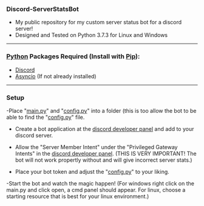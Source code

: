 ### Discord-ServerStatsBot
- My public repository for my custom server status bot for a discord server! 
- Designed and Tested on Python 3.7.3 for Linux and Windows
---
### [Python](https://www.python.org/downloads/) Packages Required (Install with [Pip](https://pip.pypa.io/en/stable/installing/)):
- [Discord](https://pypi.org/project/discord.py/)
- [Asyncio](https://pypi.org/project/asyncio/) (If not already installed)
---
### Setup
-Place "[main.py](https://github.com/WebTheDev/serverstatsbot/blob/main/main.py)" and "[config.py](https://github.com/WebTheDev/serverstatsbot/blob/main/config.py)" into a folder (this is too allow the bot to be able to find the "[config.py](https://github.com/WebTheDev/serverstatsbot/blob/main/config.py)" file.

- Create a bot application at the [discord developer panel](https://discord.com/developers/applications) and add to your discord server.

- Allow the "Server Member Intent" under the "Privileged Gateway Intents" in the [discord developer panel](https://discord.com/developers/applications). (THIS IS VERY IMPORTANT! The bot will not work propertly without and will give incorrect server stats.)

- Place your bot token and adjust the "[config.py](https://github.com/WebTheDev/serverstatsbot/blob/main/config.py)" to your liking.

-Start the bot and watch the magic happen! (For windows right click on the main.py and click open, a cmd panel should appear. For linux, choose a starting resource that is best for your linux environment.) 
